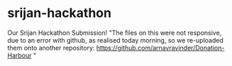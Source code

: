 # srijan-hackathon
Our Srijan Hackathon Submission!
"The files on this were not responsive, due to an error with github,  as realised today morning, so we re-uploaded them onto another repository: https://github.com/arnavravinder/Donation-Harbour "
